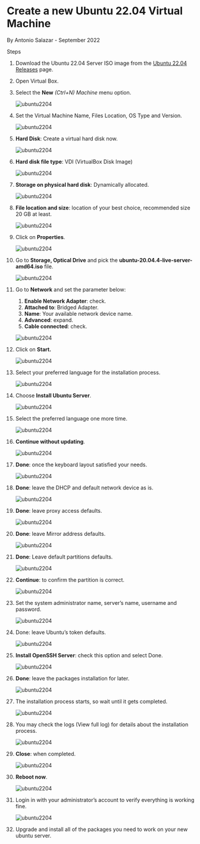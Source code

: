 # Create a new Ubuntu 22.04 Virtual Machine

By Antonio Salazar - September 2022

Steps

1. Download the Ubuntu 22.04 Server ISO image from the [Ubuntu 22.04 Releases](https://releases.ubuntu.com/22.04/) page.
2. Open Virtual Box.
3. Select the **New** *(Ctrl+N) Machine* menu option.
    
    ![ubuntu2204](images/ubuntu2204.png)
    
4. Set the Virtual Machine Name, Files Location, OS Type and Version.
    
    ![ubuntu2204](images/ubuntu2204_1.png)
    
5. **Hard Disk**: Create a virtual hard disk now.
    
    ![ubuntu2204](images/ubuntu2204_2.png)
    
6. **Hard disk file type**: VDI (VirtualBox Disk Image)
    
    ![ubuntu2204](images/ubuntu2204_3.png)
    
7. **Storage on physical hard disk**: Dynamically allocated.
    
    ![ubuntu2204](images/ubuntu2204_4.png)
    
8. **File location and size**: location of your best choice, recommended size 20 GB at least.
    
    ![ubuntu2204](images/ubuntu2204_5.png)
    
9. Click on **Properties**.
    
    ![ubuntu2204](images/ubuntu2204_6.png)
    
10. Go to **Storage, Optical Drive** and pick the **ubuntu-20.04.4-live-server-amd64.iso** file.
    
    ![ubuntu2204](images/ubuntu2204_7.png)
    
11. Go to **Network** and set the parameter below:
    1. **Enable Network Adapter**: check. 
    2. **Attached to**: Bridged Adapter.
    3. **Name**: Your available network device name.
    4. **Advanced**: expand.
    5. **Cable connected**: check.
    
    ![ubuntu2204](images/ubuntu2204_8.png)
    
12. Click on **Start.**

    ![ubuntu2204](images/ubuntu2204_8a.png)
    
13. Select your preferred language for the installation process.
    
    ![ubuntu2204](images/ubuntu2204_9.png)
    
14. Choose **Install Ubuntu Server**.
    
    ![ubuntu2204](images/ubuntu2204_10.png)
    
15. Select the preferred language one more time.
    
    ![ubuntu2204](images/ubuntu2204_11.png)
    
16. **Continue without updating**.
    
    ![ubuntu2204](images/ubuntu2204_12.png)
    
17. **Done**: once the keyboard layout satisfied your needs.
    
    ![ubuntu2204](images/ubuntu2204_13.png)
    
18. **Done**: leave the DHCP and default network device as is.
    
    ![ubuntu2204](images/ubuntu2204_14.png)
    
19. **Done**: leave proxy access defaults.
    
    ![ubuntu2204](images/ubuntu2204_15.png)
    
20. **Done**: leave Mirror address defaults.
    
    ![ubuntu2204](images/ubuntu2204_16.png)
    
21. **Done**: Leave default partitions defaults.
    
    ![ubuntu2204](images/ubuntu2204_17.png)
    
22. **Continue**: to confirm the partition is correct.
    
    ![ubuntu2204](images/ubuntu2204_18.png)
    
23. Set the system administrator name, server’s name, username and password.
    
    ![ubuntu2204](images/ubuntu2204_19.png)
    
24. Done: leave Ubuntu’s token defaults.
    
    ![ubuntu2204](images/ubuntu2204_20.png)
    
25. **Install OpenSSH Server**: check this option and select Done.
    
    ![ubuntu2204](images/ubuntu2204_21.png)
    
26. **Done**: leave the packages installation for later.
    
    ![ubuntu2204](images/ubuntu2204_22.png)
    
27. The installation process starts, so wait until it gets completed.
    
    ![ubuntu2204](images/ubuntu2204_23.png)
    
28. You may check the logs (View full log) for details about the installation process.
    
    ![ubuntu2204](images/ubuntu2204_24.png)
    
29. **Close**: when completed.
    
    ![ubuntu2204](images/ubuntu2204_25.png)
    
30. **Reboot now**.
    
    ![ubuntu2204](images/ubuntu2204_26.png)
    
31. Login in with your administrator’s account to verify everything is working fine.
    
    ![ubuntu2204](images/ubuntu2204_27.png)
    
32. Upgrade and install all of the packages you need to work on your new ubuntu server.